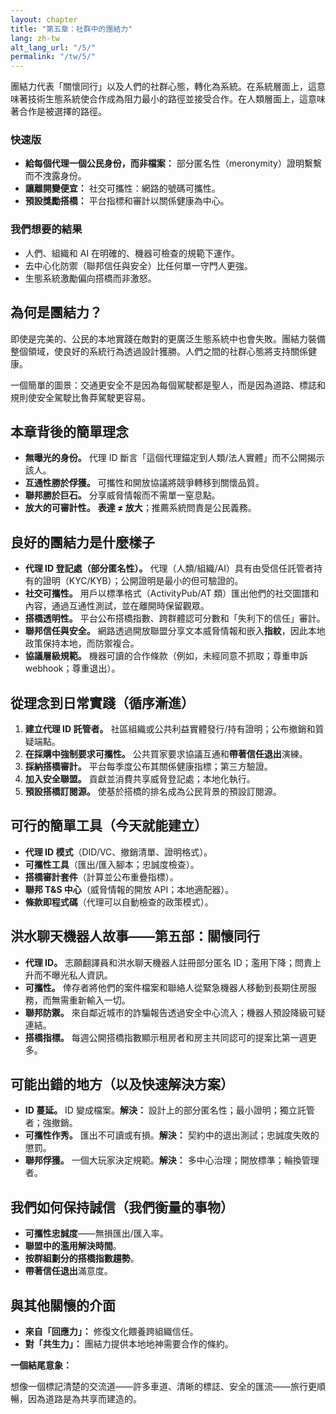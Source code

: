 ```yaml
---
layout: chapter
title: "第五章：社群中的團結力"
lang: zh-tw
alt_lang_url: "/5/"
permalink: "/tw/5/"
---
```


團結力代表「關懷同行」以及人們的社群心態，轉化為系統。在系統層面上，這意味著技術生態系統使合作成為阻力最小的路徑並接受合作。在人類層面上，這意味著合作是被選擇的路徑。

### 快速版

- **給每個代理一個公民身份，而非檔案：** 部分匿名性（meronymity）證明繫繫而不洩露身份。
- **讓離開變便宜：** 社交可攜性：網路的號碼可攜性。
- **預設獎勵搭橋：** 平台指標和審計以關係健康為中心。

### 我們想要的結果

- 人們、組織和 AI 在明確的、機器可檢查的規範下運作。
- 去中心化防禦（聯邦信任與安全）比任何單一守門人更強。
- 生態系統激勵偏向搭橋而非激怒。

## 為何是團結力？

即使是完美的、公民的本地實踐在敵對的更廣泛生態系統中也會失敗。團結力裝備整個領域，使良好的系統行為透過設計獲勝。人們之間的社群心態將支持關係健康。

一個簡單的圖景：交通更安全不是因為每個駕駛都是聖人，而是因為道路、標誌和規則使安全駕駛比魯莽駕駛更容易。

## 本章背後的簡單理念

- **無曝光的身份。** 代理 ID 斷言「這個代理錨定到人類/法人實體」而不公開揭示該人。
- **互通性勝於俘獲。** 可攜性和開放協議將競爭轉移到關懷品質。
- **聯邦勝於巨石。** 分享威脅情報而不需單一窒息點。
- **放大的可審計性。** **表達 ≠ 放大**；推薦系統問責是公民義務。

## 良好的團結力是什麼樣子

- **代理 ID 登記處（部分匿名性）。** 代理（人類/組織/AI）具有由受信任託管者持有的證明（KYC/KYB）；公開證明是最小的但可驗證的。
- **社交可攜性。** 用戶以標準格式（ActivityPub/AT 類）匯出他們的社交圖譜和內容，通過互通性測試，並在離開時保留觀眾。
- **搭橋透明性。** 平台公布搭橋指數、跨群體認可分數和「失利下的信任」審計。
- **聯邦信任與安全。** 網路透過開放聯盟分享文本威脅情報和嵌入**指紋**，因此本地政策保持本地，而防禦複合。
- **協議層級規範。** 機器可讀的合作條款（例如，未經同意不抓取；尊重申訴 webhook；尊重退出）。

## 從理念到日常實踐（循序漸進）

1. **建立代理 ID 託管者。** 社區組織或公共利益實體發行/持有證明；公布撤銷和質疑端點。
1. **在採購中強制要求可攜性。** 公共買家要求協議互通和**帶著信任退出**演練。
1. **採納搭橋審計。** 平台每季度公布其關係健康指標；第三方驗證。
1. **加入安全聯盟。** 貢獻並消費共享威脅登記處；本地化執行。
1. **預設搭橋訂閱源。** 使基於搭橋的排名成為公民背景的預設訂閱源。

## 可行的簡單工具（今天就能建立）

- **代理 ID 模式**（DID/VC、撤銷清單、證明格式）。
- **可攜性工具**（匯出/匯入腳本；忠誠度檢查）。
- **搭橋審計套件**（計算並公布重疊指標）。
- **聯邦 T&S 中心**（威脅情報的開放 API；本地適配器）。
- **條款即程式碼**（代理可以自動檢查的政策模式）。

## 洪水聊天機器人故事——第五部：關懷同行

- **代理 ID。** 志願翻譯員和洪水聊天機器人註冊部分匿名 ID；濫用下降；問責上升而不曝光私人資訊。
- **可攜性。** 倖存者將他們的案件檔案和聯絡人從緊急機器人移動到長期住房服務，而無需重新輸入一切。
- **聯邦防禦。** 來自鄰近城市的詐騙報告透過安全中心流入；機器人預設降級可疑連結。
- **搭橋指標。** 每週公開搭橋指數顯示租房者和房主共同認可的提案比第一週更多。

## 可能出錯的地方（以及快速解決方案）

- **ID 蔓延。** ID 變成檔案。**解決：** 設計上的部分匿名性；最小證明；獨立託管者；強撤銷。
- **可攜性作秀。** 匯出不可讀或有損。**解決：** 契約中的退出測試；忠誠度失敗的懲罰。
- **聯邦俘獲。** 一個大玩家決定規範。**解決：** 多中心治理；開放標準；輪換管理者。

## 我們如何保持誠信（我們衡量的事物）

- **可攜性忠誠度**——無損匯出/匯入率。
- **聯盟中的濫用解決時間**。
- **按群組劃分的搭橋指數趨勢**。
- **帶著信任退出**滿意度。

## 與其他關懷的介面

- **來自「回應力」：** 修復文化餵養跨組織信任。
- **對「共生力」：** 團結力提供本地地神需要合作的條約。

**一個結尾意象：**

想像一個標記清楚的交流道——許多車道、清晰的標誌、安全的匯流——旅行更順暢，因為道路是為共享而建造的。

